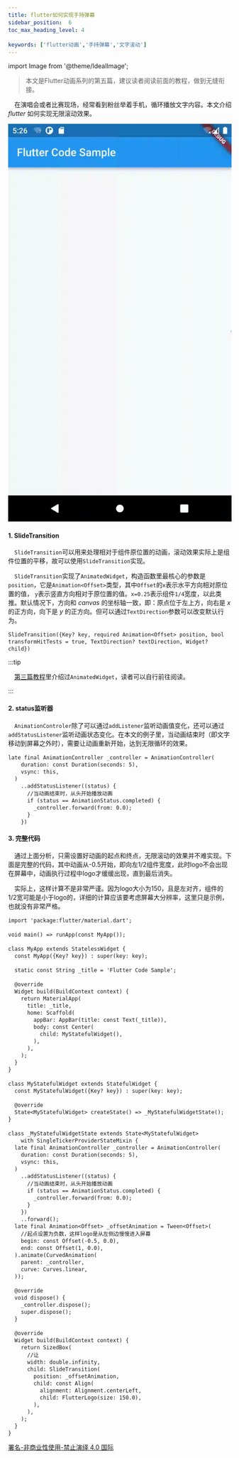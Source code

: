 ```yaml
---
title: flutter如何实现手持弹幕
sidebar_position:  6
toc_max_heading_level: 4

keywords: ['flutter动画','手持弹幕','文字滚动']
---
```


import Image from '@theme/IdealImage';

> 本文是Flutter动画系列的第五篇，建议读者阅读前面的教程，做到无缝衔接。

 在演唱会或者比赛现场，经常看到粉丝举着手机，循环播放文字内容。本文介绍 _flutter_ 如何实现无限滚动效果。

![logo无限滚动效果](./asserts/flutter_scroll_text.gif)

#### 1. SlideTransition

 `SlideTransition`可以用来处理相对于组件原位置的动画，滚动效果实际上是组件位置的平移，故可以使用`SlideTransition`实现。

 `SlideTransition`实现了`AnimatedWidget`，构造函数里最核心的参数是`position`，它是`Animation<Offset>`类型，其中`Offset`的`x`表示水平方向相对原位置的值，
`y`表示竖直方向相对于原位置的值。`x=0.25`表示组件`1/4`宽度，以此类推。默认情况下，方向和 _canvas_ 的坐标轴一致，即：原点位于左上方，向右是 _x_ 的正方向，向下是 _y_ 的正方向。但可以通过`TextDirection`参数可以改变默认行为。

    SlideTransition({Key? key, required Animation<Offset> position, bool transformHitTests = true, TextDirection? textDirection, Widget? child})

:::tip

 [第三篇教程](./animation-controller)里介绍过`AnimatedWidget`，读者可以自行前往阅读。

:::

#### 2. status监听器

 `AnimationControler`除了可以通过`addListener`监听动画值变化，还可以通过`addStatusListener`监听动画状态变化。在本文的例子里，当动画结束时（即文字移动到屏幕之外时），需要让动画重新开始，达到无限循环的效果。

    late final AnimationController _controller = AnimationController(
        duration: const Duration(seconds: 5),
        vsync: this,
      )
        ..addStatusListener((status) {
          //当动画结束时，从头开始播放动画
          if (status == AnimationStatus.completed) {
            _controller.forward(from: 0.0);
          }
        })

#### 3. 完整代码

 通过上面分析，只需设置好动画的起点和终点，无限滚动的效果并不难实现。下面是完整的代码，其中动画从-0.5开始，即向左1/2组件宽度，此时logo不会出现在屏幕中，动画执行过程中logo才缓缓出现，直到最后消失。

 实际上，这样计算不是非常严谨。因为logo大小为150，且是左对齐，组件的1/2宽可能是小于logo的，详细的计算应该要考虑屏幕大分辨率，这里只是示例，也就没有非常严格。

    import 'package:flutter/material.dart';

    void main() => runApp(const MyApp());

    class MyApp extends StatelessWidget {
      const MyApp({Key? key}) : super(key: key);

      static const String _title = 'Flutter Code Sample';

      @override
      Widget build(BuildContext context) {
        return MaterialApp(
          title: _title,
          home: Scaffold(
            appBar: AppBar(title: const Text(_title)),
            body: const Center(
              child: MyStatefulWidget(),
            ),
          ),
        );
      }
    }

    class MyStatefulWidget extends StatefulWidget {
      const MyStatefulWidget({Key? key}) : super(key: key);

      @override
      State<MyStatefulWidget> createState() => _MyStatefulWidgetState();
    }

    class _MyStatefulWidgetState extends State<MyStatefulWidget>
        with SingleTickerProviderStateMixin {
      late final AnimationController _controller = AnimationController(
        duration: const Duration(seconds: 5),
        vsync: this,
      )
        ..addStatusListener((status) {
          //当动画结束时，从头开始播放动画
          if (status == AnimationStatus.completed) {
            _controller.forward(from: 0.0);
          }
        })
        ..forward();
      late final Animation<Offset> _offsetAnimation = Tween<Offset>(
        //起点设置为负数，这样logo是从左侧边慢慢进入屏幕
        begin: const Offset(-0.5, 0.0),
        end: const Offset(1, 0.0),
      ).animate(CurvedAnimation(
        parent: _controller,
        curve: Curves.linear,
      ));

      @override
      void dispose() {
        _controller.dispose();
        super.dispose();
      }

      @override
      Widget build(BuildContext context) {
        return SizedBox(
          //让
          width: double.infinity,
          child: SlideTransition(
            position: _offsetAnimation,
            child: const Align(
              alignment: Alignment.centerLeft,
              child: FlutterLogo(size: 150.0),
            ),
          ),
        );
      }
    }

[署名-非商业性使用-禁止演绎 4.0 国际](https://creativecommons.org/licenses/by-nc-nd/4.0/deed.zh)

